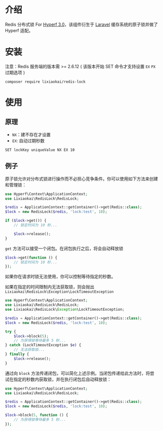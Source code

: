 # 介绍

Redis 分布式锁 For [Hyperf 3.0](https://hyperf.wiki/3.0/#/)，该组件衍生于 [Laravel](https://laravelacademy.org/post/22000#toc-12) 缓存系统的原子锁并做了 Hyperf 适配。

# 安装

注意：Redis 服务端的版本需 >= 2.6.12 ( 该版本开始 SET 命令才支持设置 `EX` `PX` 过期选项 )

```
composer require lixiaokai/redis-lock
```

# 使用

## 原理

- `NX`：建不存在才设置
- `EX`: 自动过期秒数

```redis
SET lockKey uniqueValue NX EX 10
```

## 例子

原子锁允许对分布式锁进行操作而不必担心竞争条件。你可以使用如下方法来创建和管理锁：

```php
use Hyperf\Context\ApplicationContext;
use Lixiaokai\RedisLock\RedisLock;

$redis = ApplicationContext::getContainer()->get(Redis::class);
$lock = new RedisLock($redis, 'lock:test', 10);

if ($lock->get()) {
    // 锁定时间为 10 秒...

    $lock->release();
}
```

`get` 方法可以接受一个闭包。在闭包执行之后，将会自动释放锁

```php
$lock->get(function () {
    // 锁定时间为 10 秒...
});
```

如果你在请求时锁无法使用，你可以控制等待指定的秒数。

如果在指定的时间限制内无法获取锁，则会抛出 `Lixiaokai\RedisLock\Exception\LockTimeoutException`

```php
use Hyperf\Context\ApplicationContext;
use Lixiaokai\RedisLock\RedisLock;
use Lixiaokai\RedisLock\Exception\LockTimeoutException;

$redis = ApplicationContext::getContainer()->get(Redis::class);
$lock = new RedisLock($redis, 'lock:test', 10);

try {
    $lock->block(5);
    // 为获得锁等待最多 5 秒...
} catch (LockTimeoutException $e) {
    // 无法获取锁...
} finally {
    $lock->release();
}
```

通过向 `block` 方法传递闭包，可以简化上述示例。当闭包传递给此方法时，将尝试在指定的秒数内获取锁，并在执行闭包后自动释放锁：

```php
use Hyperf\Context\ApplicationContext;
use Lixiaokai\RedisLock\RedisLock;

$redis = ApplicationContext::getContainer()->get(Redis::class);
$lock = new RedisLock($redis, 'lock:test', 10);

$lock->block(5, function () {
    // 为获得锁等待最多 5 秒...
});
```
